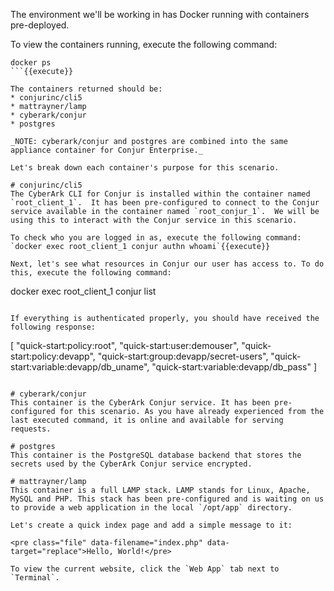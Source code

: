 
The environment we'll be working in has Docker running with containers pre-deployed.

To view the containers running, execute the following command:
```
docker ps
```{{execute}}

The containers returned should be:
* conjurinc/cli5
* mattrayner/lamp
* cyberark/conjur
* postgres

_NOTE: cyberark/conjur and postgres are combined into the same appliance container for Conjur Enterprise._

Let's break down each container's purpose for this scenario.

# conjurinc/cli5
The CyberArk CLI for Conjur is installed within the container named `root_client_1`.  It has been pre-configured to connect to the Conjur service available in the container named `root_conjur_1`.  We will be using this to interact with the Conjur service in this scenario.

To check who you are logged in as, execute the following command: `docker exec root_client_1 conjur authn whoami`{{execute}}

Next, let's see what resources in Conjur our user has access to. To do this, execute the following command:
```
docker exec root_client_1 conjur list
```{{execute}}

If everything is authenticated properly, you should have received the following response:

```
[
  "quick-start:policy:root",
  "quick-start:user:demouser",
  "quick-start:policy:devapp",
  "quick-start:group:devapp/secret-users",
  "quick-start:variable:devapp/db_uname",
  "quick-start:variable:devapp/db_pass"
]
```

# cyberark/conjur
This container is the CyberArk Conjur service. It has been pre-configured for this scenario. As you have already experienced from the last executed command, it is online and available for serving requests.

# postgres
This container is the PostgreSQL database backend that stores the secrets used by the CyberArk Conjur service encrypted.

# mattrayner/lamp
This container is a full LAMP stack. LAMP stands for Linux, Apache, MySQL and PHP. This stack has been pre-configured and is waiting on us to provide a web application in the local `/opt/app` directory.

Let's create a quick index page and add a simple message to it:

<pre class="file" data-filename="index.php" data-target="replace">Hello, World!</pre>

To view the current website, click the `Web App` tab next to `Terminal`.
